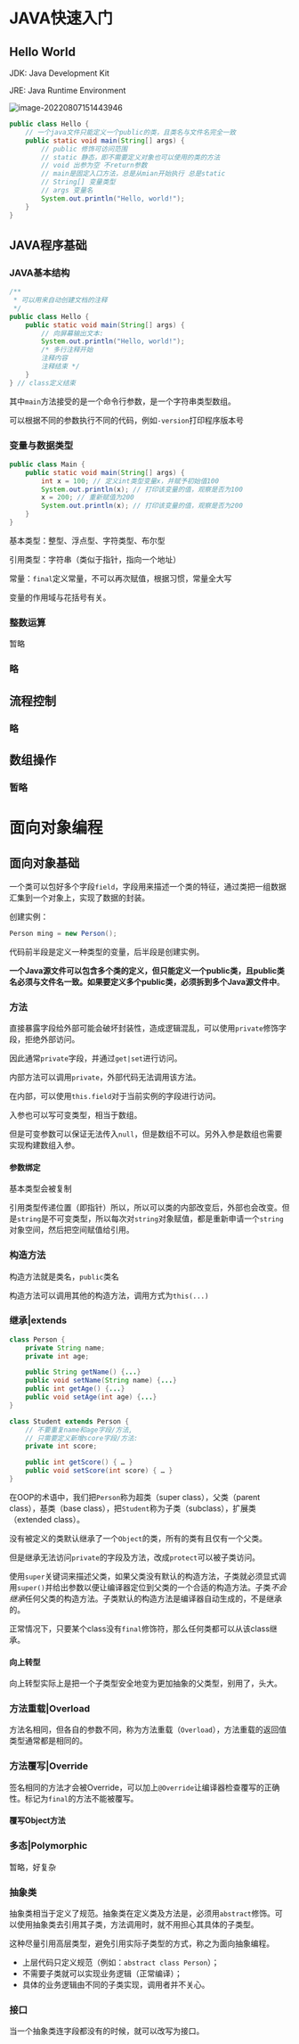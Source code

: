 # JAVA快速入门

## Hello World

JDK: Java Development Kit

JRE: Java Runtime Environment

![image-20220807151443946](JAVA.assets/image-20220807151443946.png)

```java
public class Hello {
    // 一个java文件只能定义一个public的类，且类名与文件名完全一致
    public static void main(String[] args) {
        // public 修饰可访问范围
        // static 静态，即不需要定义对象也可以使用的类的方法
        // void 出参为空 不return参数
        // main是固定入口方法，总是从mian开始执行 总是static
        // String[] 变量类型
        // args 变量名
        System.out.println("Hello, world!");
    }
}
```

## JAVA程序基础

###  JAVA基本结构

```java
/**
 * 可以用来自动创建文档的注释
 */
public class Hello {
    public static void main(String[] args) {
        // 向屏幕输出文本:
        System.out.println("Hello, world!");
        /* 多行注释开始
        注释内容
        注释结束 */
    }
} // class定义结束
```

其中``main``方法接受的是一个命令行参数，是一个字符串类型数组。

可以根据不同的参数执行不同的代码，例如``-version``打印程序版本号

###  变量与数据类型

```java
public class Main {
    public static void main(String[] args) {
        int x = 100; // 定义int类型变量x，并赋予初始值100
        System.out.println(x); // 打印该变量的值，观察是否为100
        x = 200; // 重新赋值为200
        System.out.println(x); // 打印该变量的值，观察是否为200
    }
}
```

基本类型：整型、浮点型、字符类型、布尔型

引用类型：字符串（类似于指针，指向一个地址）

常量：``final``定义常量，不可以再次赋值，根据习惯，常量全大写

变量的作用域与花括号有关。

###  整数运算

暂略

###  略

##  流程控制

###  略

##  数组操作

###  暂略

# 面向对象编程

## 面向对象基础

一个类可以包好多个字段``field``，字段用来描述一个类的特征，通过类把一组数据汇集到一个对象上，实现了数据的封装。

创建实例：

```java
Person ming = new Person();
```

代码前半段是定义一种类型的变量，后半段是创建实例。

**一个Java源文件可以包含多个类的定义，但只能定义一个public类，且public类名必须与文件名一致。如果要定义多个public类，必须拆到多个Java源文件中**。

### 方法

直接暴露字段给外部可能会破坏封装性，造成逻辑混乱，可以使用``private``修饰字段，拒绝外部访问。

因此通常``private``字段，并通过``get|set``进行访问。

内部方法可以调用``private``，外部代码无法调用该方法。

在内部，可以使用``this.field``对于当前实例的字段进行访问。

入参也可以写可变类型，相当于数组。

但是可变参数可以保证无法传入``null``，但是数组不可以。另外入参是数组也需要实现构建数组入参。

#### 参数绑定

基本类型会被复制

引用类型传递位置（即指针）所以，所以可以类的内部改变后，外部也会改变。但是``string``是不可变类型，所以每次对``string``对象赋值，都是重新申请一个``string``对象空间，然后把空间赋值给引用。

### 构造方法

构造方法就是类名，``public``类名

构造方法可以调用其他的构造方法，调用方式为``this(...)``

### 继承|extends

```java
class Person {
    private String name;
    private int age;

    public String getName() {...}
    public void setName(String name) {...}
    public int getAge() {...}
    public void setAge(int age) {...}
}

class Student extends Person {
    // 不要重复name和age字段/方法,
    // 只需要定义新增score字段/方法:
    private int score;

    public int getScore() { … }
    public void setScore(int score) { … }
}
```

在OOP的术语中，我们把`Person`称为超类（super class），父类（parent class），基类（base class），把`Student`称为子类（subclass），扩展类（extended class）。

没有被定义的类默认继承了一个``Object``的类，所有的类有且仅有一个父类。

但是继承无法访问``private``的字段及方法，改成``protect``可以被子类访问。

使用``super``关键词来描述父类，如果父类没有默认的构造方法，子类就必须显式调用`super()`并给出参数以便让编译器定位到父类的一个合适的构造方法。子类*不会继承*任何父类的构造方法。子类默认的构造方法是编译器自动生成的，不是继承的。

正常情况下，只要某个class没有`final`修饰符，那么任何类都可以从该class继承。

#### 向上转型

向上转型实际上是把一个子类型安全地变为更加抽象的父类型，别用了，头大。

### 方法重载|Overload

方法名相同，但各自的参数不同，称为方法重载（`Overload`），方法重载的返回值类型通常都是相同的。

### 方法覆写|Override

签名相同的方法才会被Override，可以加上`@Override`让编译器检查覆写的正确性。标记为`final`的方法不能被覆写。

#### 覆写Object方法

### 多态|Polymorphic

暂略，好复杂

### 抽象类

抽象类相当于定义了规范。抽象类在定义类及方法是，必须用`abstract`修饰。可以使用抽象类去引用其子类，方法调用时，就不用担心其具体的子类型。

这种尽量引用高层类型，避免引用实际子类型的方式，称之为面向抽象编程。

- 上层代码只定义规范（例如：`abstract class Person`）；
- 不需要子类就可以实现业务逻辑（正常编译）；
- 具体的业务逻辑由不同的子类实现，调用者并不关心。

### 接口

当一个抽象类连字段都没有的时候，就可以改写为接口。

